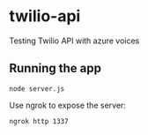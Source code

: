 # twilio-api
Testing Twilio API with azure voices

## Running the app
```
node server.js
```

Use ngrok to expose the server:
```
ngrok http 1337
```